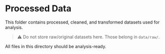 # Processed Data

This folder contains processed, cleaned, and transformed datasets used for analysis.

> ⚠️ Do not store raw/original datasets here. Those belong in `data/raw/`.

All files in this directory should be analysis-ready.
